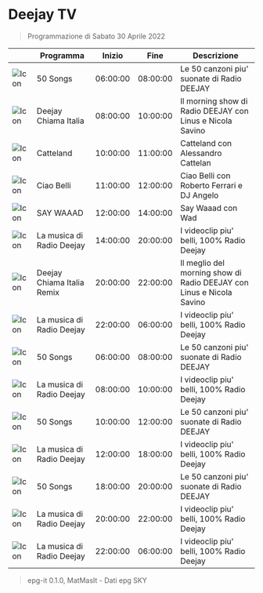 # Deejay TV
> Programmazione di Sabato 30 Aprile 2022

||Programma|Inizio|Fine|Descrizione|
|---|---|---|---|---|
|![Icon](https://guidatv.sky.it/uuid/musica_cover_mUEij5gHOu.png)|50 Songs|06:00:00|08:00:00|Le 50 canzoni piu&#039; suonate di Radio DEEJAY
|![Icon](https://guidatv.sky.it/uuid/musica_cover_mUEij5gHOu.png)|Deejay Chiama Italia|08:00:00|10:00:00|Il morning show di Radio DEEJAY con Linus e Nicola Savino
|![Icon](https://guidatv.sky.it/uuid/musica_cover_mUEij5gHOu.png)|Catteland|10:00:00|11:00:00|Catteland con Alessandro Cattelan
|![Icon](https://guidatv.sky.it/uuid/musica_cover_mUEij5gHOu.png)|Ciao Belli|11:00:00|12:00:00|Ciao Belli con Roberto Ferrari e DJ Angelo
|![Icon](https://guidatv.sky.it/uuid/musica_cover_mUEij5gHOu.png)|SAY WAAAD|12:00:00|14:00:00|Say Waaad con Wad
|![Icon](https://guidatv.sky.it/uuid/musica_cover_mUEij5gHOu.png)|La musica di Radio Deejay|14:00:00|20:00:00|I videoclip piu&#039; belli, 100% Radio Deejay
|![Icon](https://guidatv.sky.it/uuid/musica_cover_mUEij5gHOu.png)|Deejay Chiama Italia Remix|20:00:00|22:00:00|Il meglio del morning show di Radio DEEJAY con Linus e Nicola Savino
|![Icon](https://guidatv.sky.it/uuid/musica_cover_mUEij5gHOu.png)|La musica di Radio Deejay|22:00:00|06:00:00|I videoclip piu&#039; belli, 100% Radio Deejay
|![Icon](https://guidatv.sky.it/uuid/musica_cover_mUEij5gHOu.png)|50 Songs|06:00:00|08:00:00|Le 50 canzoni piu&#039; suonate di Radio DEEJAY
|![Icon](https://guidatv.sky.it/uuid/musica_cover_mUEij5gHOu.png)|La musica di Radio Deejay|08:00:00|10:00:00|I videoclip piu&#039; belli, 100% Radio Deejay
|![Icon](https://guidatv.sky.it/uuid/musica_cover_mUEij5gHOu.png)|50 Songs|10:00:00|12:00:00|Le 50 canzoni piu&#039; suonate di Radio DEEJAY
|![Icon](https://guidatv.sky.it/uuid/musica_cover_mUEij5gHOu.png)|La musica di Radio Deejay|12:00:00|18:00:00|I videoclip piu&#039; belli, 100% Radio Deejay
|![Icon](https://guidatv.sky.it/uuid/musica_cover_mUEij5gHOu.png)|50 Songs|18:00:00|20:00:00|Le 50 canzoni piu&#039; suonate di Radio DEEJAY
|![Icon](https://guidatv.sky.it/uuid/musica_cover_mUEij5gHOu.png)|La musica di Radio Deejay|20:00:00|22:00:00|I videoclip piu&#039; belli, 100% Radio Deejay
|![Icon](https://guidatv.sky.it/uuid/musica_cover_mUEij5gHOu.png)|La musica di Radio Deejay|22:00:00|06:00:00|I videoclip piu&#039; belli, 100% Radio Deejay



 > epg-it 0.1.0, MatMasIt - Dati epg SKY